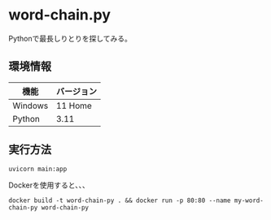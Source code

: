 # word-chain.py

Pythonで最長しりとりを探してみる。  

## 環境情報

| 機能 | バージョン |
| ---- | ---- |
| Windows | 11 Home |
| Python | 3.11 |

## 実行方法

```shell
uvicorn main:app
```

Dockerを使用すると、、、  

```shell
docker build -t word-chain-py . && docker run -p 80:80 --name my-word-chain-py word-chain-py
```
